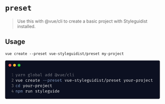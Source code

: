 # `preset`

> Use this with @vue/cli to create a basic project with Styleguidist installed.

## Usage

```
vue create --preset vue-styleguidist/preset my-project
```

<div align="center" markdown="1" style="text-align:center">
<img alt="Getting started instructions for Vue command line interface and starting styleguidist" src="https://raw.githubusercontent.com/vue-styleguidist/preset/dev/assets/getting-started.png"/>
</div>
